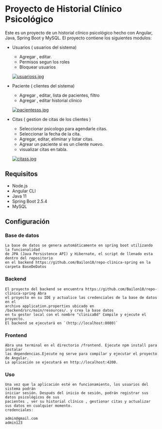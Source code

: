 # Proyecto de Historial Clínico Psicológico

Este es un proyecto de un historial clínico psicológico hecho con Angular, Java, Spring Boot y MySQL. El proyecto contiene los siguientes modulos:

- Usuarios ( usuarios del sistema)
  - Agregar , editar.
  - Permisos segun los roles
  - Bloquear usuarios

  [![usuarioss.jpg](https://i.postimg.cc/6QV4KPBs/usuarioss.jpg)](https://postimg.cc/jW5SQZWv)

- Paciente ( clientes del sistema)
  - Agregar , editar, lista de pacientes,  filtro
  - Agregar , editar historial clinico

  [![pacientesss.jpg](https://i.postimg.cc/xjNYbzb8/pacientesss.jpg)](https://postimg.cc/grp1Crsb)

- Citas ( gestion de citas de los clientes )
  - Seleccionar psicologo para agendarle citas.
  - Seleccionar la fecha de la cita.
  - Agregar, editar, eliminar y listar citas.
  - Agrear un paciente si es un cliente nuevo.
  - visualizar citas en tabla.

  [![citass.jpg](https://i.postimg.cc/fbkXcCN1/citass.jpg)](https://postimg.cc/TyMpGrhc)
  
## Requisitos
  - Node.js
  - Angular CLI
  - Java 11
  - Spring Boot 2.5.4
  - MySQL

## Configuración

  ### Base de datos 
    
    La base de datos se genera automáticamente en spring boot utilizando la funcionalidad
    de JPA (Java Persistence API) y Hibernate, el script de llenado esta dentro del repositorio
    en el backend https://github.com/Bailon18/repo-clinica-spring en la carpeta BaseDeDatos
  
  ### Backend

    El proyecto del backend se encuentra https://github.com/Bailon18/repo-clinica-spring Abra
    el proyecto en su IDE y actualice las credenciales de la base de datos en el
    archivo application.properties ubicado en /backend/src/main/resources/. y crea la base datos
    en tu gestor local con el nombre "clinicaBd" Compile y ejecute el proyecto.
    El backend se ejecutará en `(http://localhost:8080)`


  ### Frontend

    Abra una terminal en el directorio /frontend. Ejecute npm install para instalar
    las dependencias.Ejecute ng serve para compilar y ejecutar el proyecto de Angular.
    La aplicación se ejecutará en http://localhost:4200.

  ### Uso

    Una vez que la aplicación esté en funcionamiento, los usuarios del sistema podrán
    iniciar sesión. Después del inicio de sesión, podrán registrar sus datos psicológicos de sus 
    pacientes , ver su historial clínico , gestionar citas y actualizar sus datos en cualquier momento.
    credenciales:

    admin@gmail.com
    admin123

